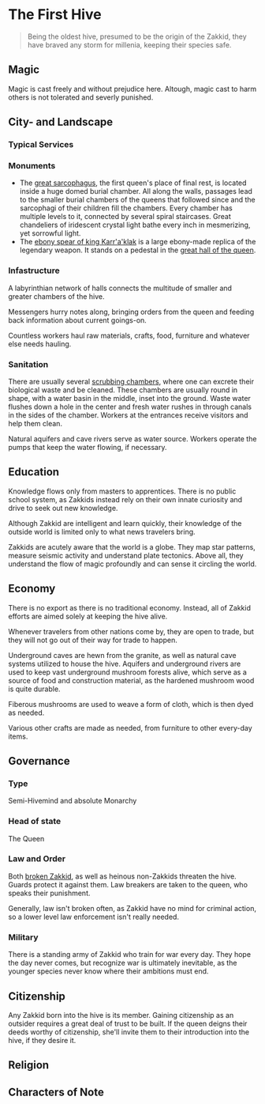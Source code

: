 # The First Hive
> Being the oldest hive, presumed to be the origin of the Zakkid, they have braved any storm for millenia, keeping their species safe. 

## Magic
Magic is cast freely and without prejudice here. Altough, magic cast to harm others is not tolerated and severly punished. 

## City- and Landscape

### Typical Services

### Monuments
* The [great sarcophagus](), the first queen's place of final rest, is located inside a huge domed burial chamber. All along the walls, passages lead to the smaller burial chambers of the queens that followed since and the sarcophagi of their children fill the chambers. Every chamber has multiple levels to it, connected by several spiral staircases. Great chandeliers of iridescent crystal light bathe every inch in mesmerizing, yet sorrowful light. 
* The [ebony spear of king Karr'a'klak]() is a large ebony-made replica of the legendary weapon. It stands on a pedestal in the [great hall of the queen](). 

### Infastructure
A labyrinthian network of halls connects the multitude of smaller and greater chambers of the hive. 

Messengers hurry notes along, bringing orders from the queen and feeding back information about current goings-on. 

Countless workers haul raw materials, crafts, food, furniture and whatever else needs hauling. 

### Sanitation
There are usually several [scrubbing chambers](), where one can excrete their biological waste and be cleaned. These chambers are usually round in shape, with a water basin in the middle, inset into the ground. Waste water flushes down a hole in the center and fresh water rushes in through canals in the sides of the chamber. Workers at the entrances receive visitors and help them clean. 

Natural aquifers and cave rivers serve as water source. Workers operate the pumps that keep the water flowing, if necessary. 

## Education
Knowledge flows only from masters to apprentices. There is no public school system, as Zakkids instead rely on their own innate curiosity and drive to seek out new knowledge. 

Although Zakkid are intelligent and learn quickly, their knowledge of the outside world is limited only to what news travelers bring. 

Zakkids are acutely aware that the world is a globe. They map star patterns, measure seismic activity and understand plate tectonics. Above all, they understand the flow of magic profoundly and can sense it circling the world. 

## Economy
There is no export as there is no traditional economy. Instead, all of Zakkid efforts are aimed solely at keeping the hive alive. 

Whenever travelers from other nations come by, they are open to trade, but they will not go out of their way for trade to happen. 

Underground caves are hewn from the granite, as well as natural cave systems utilized to house the hive. Aquifers and underground rivers are used to keep vast underground mushroom forests alive, which serve as a source of food and construction material, as the hardened mushroom wood is quite durable. 

Fiberous mushrooms are used to weave a form of cloth, which is then dyed as needed. 

Various other crafts are made as needed, from furniture to other every-day items. 

## Governance
### Type
Semi-Hivemind and absolute Monarchy

### Head of state
The Queen

### Law and Order
Both [broken Zakkid](), as well as heinous non-Zakkids threaten the hive. Guards protect it against them. Law breakers are taken to the queen, who speaks their punishment. 

Generally, law isn't broken often, as Zakkid have no mind for criminal action, so a lower level law enforcement isn't really needed. 

### Military
There is a standing army of Zakkid who train for war every day. They hope the day never comes, but recognize war is ultimately inevitable, as the younger species never know where their ambitions must end. 

## Citizenship
Any Zakkid born into the hive is its member. Gaining citizenship as an outsider requires a great deal of trust to be built. If the queen deigns their deeds worthy of citizenship, she'll invite them to their introduction into the hive, if they desire it. 

## Religion

## Characters of Note
